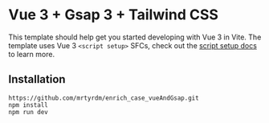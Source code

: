# Vue 3  + Gsap 3 + Tailwind CSS

This template should help get you started developing with Vue 3 in Vite. The template uses Vue 3 `<script setup>` SFCs, check out the [script setup docs](https://v3.vuejs.org/api/sfc-script-setup.html#sfc-script-setup) to learn more.


## Installation
```
https://github.com/mrtyrdm/enrich_case_vueAndGsap.git
npm install
npm run dev
```
